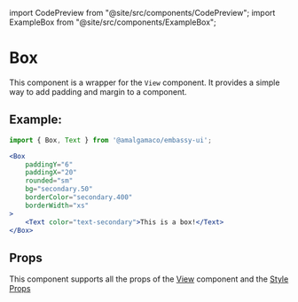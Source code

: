 import CodePreview from "@site/src/components/CodePreview";
import ExampleBox from "@site/src/components/ExampleBox";

# Box

This component is a wrapper for the `View` component. It provides a simple way to add padding and margin to a component.

## Example:

<CodePreview>
	<ExampleBox
		paddingY="6"
		paddingX="20"
		rounded="sm"
		bg="secondary.50"
		borderColor="secondary.400"
		borderWidth="xs"
	/>
</CodePreview>

```jsx
import { Box, Text } from '@amalgamaco/embassy-ui';

<Box
	paddingY="6"
	paddingX="20"
	rounded="sm"
	bg="secondary.50"
	borderColor="secondary.400"
	borderWidth="xs"
>
	<Text color="text-secondary">This is a box!</Text>
</Box>
```

## Props

This component supports all the props of the [View](https://reactnative.dev/docs/view) component and the [Style Props](/docs/theming/style_props)


